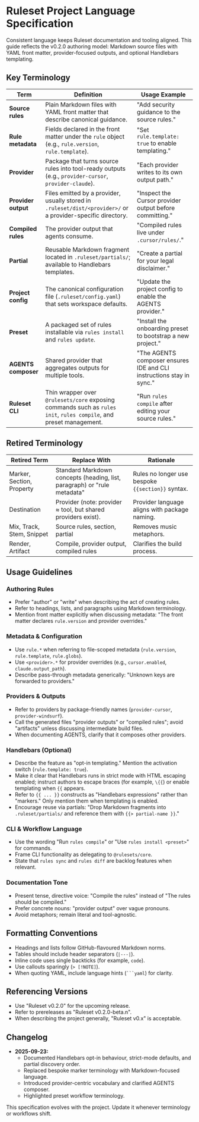 # Ruleset Project Language Specification

Consistent language keeps Ruleset documentation and tooling aligned. This guide reflects the v0.2.0 authoring model: Markdown source files with YAML front matter, provider-focused outputs, and optional Handlebars templating.

## Key Terminology

| Term | Definition | Usage Example |
|------|------------|---------------|
| **Source rules** | Plain Markdown files with YAML front matter that describe canonical guidance. | "Add security guidance to the source rules." |
| **Rule metadata** | Fields declared in the front matter under the `rule` object (e.g., `rule.version`, `rule.template`). | "Set `rule.template: true` to enable templating." |
| **Provider** | Package that turns source rules into tool-ready outputs (e.g., `provider-cursor`, `provider-claude`). | "Each provider writes to its own output path." |
| **Provider output** | Files emitted by a provider, usually stored in `.ruleset/dist/<provider>/` or a provider-specific directory. | "Inspect the Cursor provider output before committing." |
| **Compiled rules** | The provider output that agents consume. | "Compiled rules live under `.cursor/rules/`." |
| **Partial** | Reusable Markdown fragment located in `.ruleset/partials/`; available to Handlebars templates. | "Create a partial for your legal disclaimer." |
| **Project config** | The canonical configuration file (`.ruleset/config.yaml`) that sets workspace defaults. | "Update the project config to enable the AGENTS provider." |
| **Preset** | A packaged set of rules installable via `rules install` and `rules update`. | "Install the onboarding preset to bootstrap a new project." |
| **AGENTS composer** | Shared provider that aggregates outputs for multiple tools. | "The AGENTS composer ensures IDE and CLI instructions stay in sync." |
| **Ruleset CLI** | Thin wrapper over `@rulesets/core` exposing commands such as `rules init`, `rules compile`, and preset management. | "Run `rules compile` after editing your source rules." |

## Retired Terminology

| Retired Term | Replace With | Rationale |
|--------------|--------------|-----------|
| Marker, Section, Property | Standard Markdown concepts (heading, list, paragraph) or "rule metadata" | Rules no longer use bespoke `{{section}}` syntax. |
| Destination | Provider (note: provider ≈ tool, but shared providers exist). | Provider language aligns with package naming. |
| Mix, Track, Stem, Snippet | Source rules, section, partial | Removes music metaphors. |
| Render, Artifact | Compile, provider output, compiled rules | Clarifies the build process. |

## Usage Guidelines

### Authoring Rules

- Prefer "author" or "write" when describing the act of creating rules.
- Refer to headings, lists, and paragraphs using Markdown terminology.
- Mention front matter explicitly when discussing metadata: "The front matter declares `rule.version` and provider overrides."

### Metadata & Configuration

- Use `rule.*` when referring to file-scoped metadata (`rule.version`, `rule.template`, `rule.globs`).
- Use `<provider>.*` for provider overrides (e.g., `cursor.enabled`, `claude.output_path`).
- Describe pass-through metadata generically: "Unknown keys are forwarded to providers."

### Providers & Outputs

- Refer to providers by package-friendly names (`provider-cursor`, `provider-windsurf`).
- Call the generated files "provider outputs" or "compiled rules"; avoid "artifacts" unless discussing intermediate build files.
- When documenting AGENTS, clarify that it composes other providers.

### Handlebars (Optional)

- Describe the feature as "opt-in templating." Mention the activation switch (`rule.template: true`).
- Make it clear that Handlebars runs in strict mode with HTML escaping enabled; instruct authors to escape braces (for example, `\{{`) or enable templating when `{{` appears.
- Refer to `{{ ... }}` constructs as "Handlebars expressions" rather than "markers." Only mention them when templating is enabled.
- Encourage reuse via partials: "Drop Markdown fragments into `.ruleset/partials/` and reference them with `{{> partial-name }}`." 

### CLI & Workflow Language

- Use the wording "Run `rules compile`" or "Use `rules install <preset>`" for commands.
- Frame CLI functionality as delegating to `@rulesets/core`.
- State that `rules sync` and `rules diff` are backlog features when relevant.

### Documentation Tone

- Present tense, directive voice: "Compile the rules" instead of "The rules should be compiled."
- Prefer concrete nouns: "provider output" over vague pronouns.
- Avoid metaphors; remain literal and tool-agnostic.

## Formatting Conventions

- Headings and lists follow GitHub-flavoured Markdown norms.
- Tables should include header separators (`|---|`).
- Inline code uses single backticks (for example, `code`).
- Use callouts sparingly (`> [!NOTE]`).
- When quoting YAML, include language hints (` ```yaml `) for clarity.

## Referencing Versions

- Use "Ruleset v0.2.0" for the upcoming release.
- Refer to prereleases as "Ruleset v0.2.0-beta.n".
- When describing the project generally, "Ruleset v0.x" is acceptable.

## Changelog

- **2025-09-23:**
  - Documented Handlebars opt-in behaviour, strict-mode defaults, and partial discovery order.
  - Replaced bespoke marker terminology with Markdown-focused language.
  - Introduced provider-centric vocabulary and clarified AGENTS composer.
  - Highlighted preset workflow terminology.

This specification evolves with the project. Update it whenever terminology or workflows shift.
